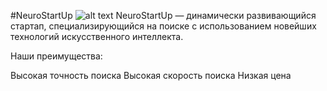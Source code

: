 #NeuroStartUp
![alt text](image-1.png)
NeuroStartUp — динамически развивающийся стартап, специализирующийся на поиске с использованием новейших технологий искусственного интеллекта.

Наши преимущества:
 
Высокая точность поиска
Высокая скорость поиска
Низкая цена